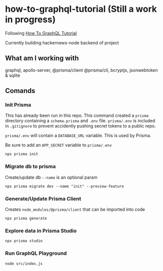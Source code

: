 # how-to-graphql-tutorial (Still a work in progress)
Following [How To GraphQL Tutorial](https://www.howtographql.com/graphql-js/0-introduction)

Currently building hackernews-node backend of project

## What am I working with
graphql, apollo-server, @prisma/client @prisma/cli, bcryptjs, jsonwebtoken & sqlite

## Comands
### Init Prisma 
This has already been run in this repo. This command created a `prisma` directory containing a `schema.prisma` and `.env` file. `prisma/.env` is included in `.gitignore` to prevent accidently pushing secret tokens to a public repo.

`prisma/.env` will contain a `DATABASE_URL` variable. This is used by Prisma.

Be sure to add an `APP_SECRET` variable to `prisma/.env`


```
npx prisma init
```

### Migrate db to prisma
Create/update db `--name` is an optional param
```
npx prisma migrate dev --name "init" --preview-feature
```

### Generate/Update Prisma Client 
Creates `node_modules/@prisma/client` that can be imported into code
```
npx prisma generate
```

### Explore data in Prisma Studio
```
npx prisma studio
```

### Run GraphQL Playground
```
node src/index.js
```
